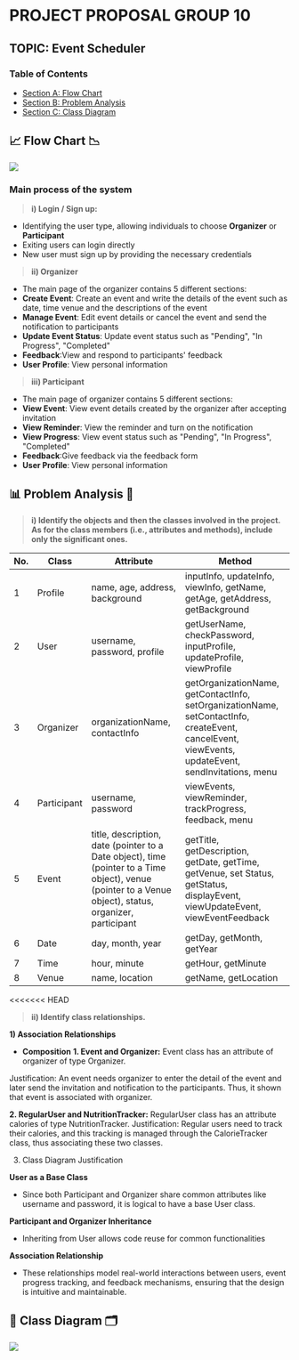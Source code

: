 # PROJECT PROPOSAL GROUP 10
## TOPIC: Event Scheduler

### Table of Contents
- [Section A: Flow Chart](##Flow-Chart)
- [Section B: Problem Analysis](##Problem-Analysis)
- [Section C: Class Diagram](##Class-Diagram)

## 📈 Flow Chart 📉
<image src = "Image/FlowChart.jpeg">
  
### Main process of the system
  
> __i) Login / Sign up:__
  - Identifying the user type, allowing individuals to choose **Organizer** or **Participant**
  - Exiting users can login directly
  - New user must sign up by providing the necessary credentials

> __ii) Organizer__
  - The main page of the organizer contains 5 different sections:
  - **Create Event**: Create an event and write the details of the event such as date, time venue and the descriptions of the event
  - **Manage Event**: Edit event details or cancel the event and send the notification to participants
  - **Update Event Status**: Update event status such as "Pending", "In Progress", "Completed"
  - **Feedback**:View and respond to participants' feedback
  - **User Profile**: View personal information

> __iii) Participant__
   - The main page of organizer contains 5 different sections:
  - **View Event**: View event details created by the organizer after accepting invitation
  - **View Reminder**: View the reminder and turn on the notification
  - **View Progress**: View event status such as "Pending", "In Progress", "Completed"
  - **Feedback**:Give feedback via the feedback form
  - **User Profile**: View personal information
    
## 📊 Problem Analysis 📑

> __i) Identify the objects and then the classes involved in the project. As for the class members (i.e., attributes and methods), include only the significant ones.__

|No.| Class                      | Attribute          | Method       |
|-----|----------------------------|--------------------|--------------|
|1|Profile            |name, age, address, background| inputInfo, updateInfo, viewInfo, getName, getAge, getAddress, getBackground|
|2|User|username, password, profile|getUserName, checkPassword, inputProfile, updateProfile, viewProfile|
|3|Organizer|organizationName, contactInfo|getOrganizationName, getContactInfo, setOrganizationName, setContactInfo, createEvent, cancelEvent, viewEvents, updateEvent, sendInvitations, menu|
|4|Participant|username, password|viewEvents, viewReminder, trackProgress, feedback, menu|
|5|Event|title, description, date (pointer to a Date object), time (pointer to a Time object), venue (pointer to a Venue object), status, organizer, participant|getTitle, getDescription, getDate, getTime, getVenue, set Status, getStatus, displayEvent, viewUpdateEvent, viewEventFeedback|
|6|Date|day, month, year|getDay, getMonth, getYear|
|7|Time|hour, minute|getHour, getMinute|
|8|Venue|name, location|getName, getLocation|

<<<<<<< HEAD
> __ii) Identify class relationships.__

**1) Association Relationships**
- **Composition**
**1. Event and Organizer:**
Event class has an attribute of organizer of type Organizer. 

Justification: An event needs organizer to enter the detail of the event and later send the invitation and notification to the participants. Thus, it shown that event is associated with organizer. 

**2. RegularUser and NutritionTracker:**
RegularUser class has an attribute calories of type NutritionTracker.
Justification: Regular users need to track their calories, and this tracking is managed through the CalorieTracker class, thus associating these two classes.

3)	Class Diagram Justification

**User as a Base Class**
- Since both Participant and Organizer share common attributes like username and password, it is logical to have a base User class.
  
**Participant and Organizer Inheritance**
- Inheriting from User allows code reuse for common functionalities
  
**Association Relationship**
- These relationships model real-world interactions between users, event progress tracking, and feedback mechanisms, ensuring that the design is intuitive and maintainable.


## 🧾 Class Diagram 🗂️

<image src = "Image/UMLdiagram.png">


